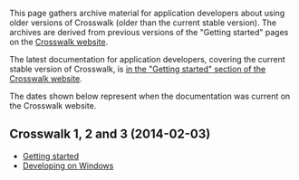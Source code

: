 This page gathers archive material for application developers about using older versions of Crosswalk (older than the current stable version). The archives are derived from previous versions of the "Getting started" pages on the [Crosswalk website](http://crosswalk-project.org/).

The latest documentation for application developers, covering the current stable version of Crosswalk, is [in the "Getting started" section of the Crosswalk website](http://crosswalk-project.org/#documentation/getting_started).

The dates shown below represent when the documentation was current on the Crosswalk website.

## Crosswalk 1, 2 and 3 (2014-02-03)

* [Getting started](Getting-started-20140203)
* [Developing on Windows](Developing-on-Windows-20140203)